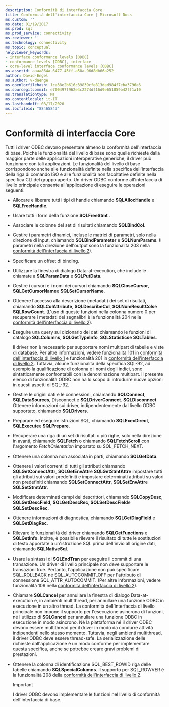 ```yaml
---
description: Conformità di interfaccia Core
title: Conformità dell'interfaccia Core | Microsoft Docs
ms.custom: ''
ms.date: 01/19/2017
ms.prod: sql
ms.prod_service: connectivity
ms.reviewer: ''
ms.technology: connectivity
ms.topic: conceptual
helpviewer_keywords:
- interface conformance levels [ODBC]
- conformance levels [ODBC], interface
- core-level interface conformance levels [ODBC]
ms.assetid: aaaa864a-6477-45ff-a50a-96d8db66a252
author: David-Engel
ms.author: v-daenge
ms.openlocfilehash: 1ca38e2b616c39839cfe813dad984f7eba3796a6
ms.sourcegitcommit: e700497f962e4c2274df16d9e651059b42ff1a10
ms.translationtype: MT
ms.contentlocale: it-IT
ms.lasthandoff: 08/17/2020
ms.locfileid: "88465843"
---
```

# <a name="core-interface-conformance"></a>Conformità di interfaccia Core
Tutti i driver ODBC devono presentare almeno la conformità dell'interfaccia di base. Poiché le funzionalità del livello di base sono quelle richieste dalla maggior parte delle applicazioni interoperative generiche, il driver può funzionare con tali applicazioni. Le funzionalità del livello di base corrispondono anche alle funzionalità definite nella specifica dell'interfaccia della riga di comando ISO e alle funzionalità non facoltative definite nella specifica CLI del gruppo aperto. Un driver ODBC conforme all'interfaccia di livello principale consente all'applicazione di eseguire le operazioni seguenti:  
  
-   Allocare e liberare tutti i tipi di handle chiamando **SQLAllocHandle** e **SQLFreeHandle**.  
  
-   Usare tutti i form della funzione **SQLFreeStmt** .  
  
-   Associare le colonne del set di risultati chiamando **SQLBindCol**.  
  
-   Gestire i parametri dinamici, incluse le matrici di parametri, solo nella direzione di input, chiamando **SQLBindParameter** e **SQLNumParams**. (I parametri nella direzione dell'output sono la funzionalità 203 nella [conformità dell'interfaccia di livello 2](../../../odbc/reference/develop-app/level-2-interface-conformance.md)).  
  
-   Specificare un offset di binding.  
  
-   Utilizzare la finestra di dialogo Data-at-execution, che include le chiamate a **SQLParamData** e **SQLPutData**.  
  
-   Gestire i cursori e i nomi dei cursori chiamando **SQLCloseCursor**, **SQLGetCursorName**e **SQLSetCursorName**.  
  
-   Ottenere l'accesso alla descrizione (metadati) dei set di risultati, chiamando **SQLColAttribute**, **SQLDescribeCol**, **SQLNumResultCols**e **SQLRowCount**. (L'uso di queste funzioni nella colonna numero 0 per recuperare i metadati dei segnalibri è la funzionalità 204 nella [conformità dell'interfaccia di livello 2](../../../odbc/reference/develop-app/level-2-interface-conformance.md)).  
  
-   Eseguire una query sul dizionario dei dati chiamando le funzioni di catalogo **SQLColumns**, **SQLGetTypeInfo**, **SQLStatistics**e **SQLTables**.  
  
     Il driver non è necessario per supportare nomi multipart di tabelle e viste di database. Per altre informazioni, vedere funzionalità 101 in [conformità dell'interfaccia di livello 1](../../../odbc/reference/develop-app/level-1-interface-conformance.md) e funzionalità 201 in [conformità dell'interfaccia di livello 2](../../../odbc/reference/develop-app/level-2-interface-conformance.md). Tuttavia, alcune funzionalità della specifica SQL-92, ad esempio la qualificazione di colonna e i nomi degli indici, sono sintatticamente confrontabili con la denominazione multipart. Il presente elenco di funzionalità ODBC non ha lo scopo di introdurre nuove opzioni in questi aspetti di SQL-92.  
  
-   Gestire le origini dati e le connessioni, chiamando **SQLConnect**, **SQLDataSources**, Disconnect e **SQLDriverConnect**. **SQLDisconnect** Ottenere informazioni sui driver, indipendentemente dal livello ODBC supportato, chiamando **SQLDrivers**.  
  
-   Preparare ed eseguire istruzioni SQL, chiamando **SQLExecDirect**, **SQLExecute**e **SQLPrepare**.  
  
-   Recuperare una riga di un set di risultati o più righe, solo nella direzione in avanti, chiamando **SQLFetch** o chiamando **SQLFetchScroll** con l'argomento *FetchOrientation* impostato su SQL_FETCH_NEXT.  
  
-   Ottenere una colonna non associata in parti, chiamando **SQLGetData**.  
  
-   Ottenere i valori correnti di tutti gli attributi chiamando **SQLGetConnectAttr**, **SQLGetEnvAttr**e **SQLGetStmtAttr**e impostare tutti gli attributi sui valori predefiniti e impostare determinati attributi su valori non predefiniti chiamando **SQLSetConnectAttr**, **SQLSetEnvAttr**e **SQLSetStmtAttr**.  
  
-   Modificare determinati campi dei descrittori, chiamando **SQLCopyDesc**, **SQLGetDescField**, **SQLGetDescRec**, **SQLSetDescField**e **SQLSetDescRec**.  
  
-   Ottenere informazioni di diagnostica, chiamando **SQLGetDiagField** e **SQLGetDiagRec**.  
  
-   Rilevare le funzionalità del driver chiamando **SQLGetFunctions** e **SQLGetInfo**. Inoltre, è possibile rilevare il risultato di tutte le sostituzioni di testo apportate a un'istruzione SQL prima dell'invio all'origine dati, chiamando **SQLNativeSql**.  
  
-   Usare la sintassi di **SQLEndTran** per eseguire il commit di una transazione. Un driver di livello principale non deve supportare le transazioni true. Pertanto, l'applicazione non può specificare SQL_ROLLBACK né SQL_AUTOCOMMIT_OFF per l'attributo di connessione SQL_ATTR_AUTOCOMMIT. (Per altre informazioni, vedere funzionalità 109 nella [conformità dell'interfaccia di livello 2](../../../odbc/reference/develop-app/level-2-interface-conformance.md)).  
  
-   Chiamare **SQLCancel** per annullare la finestra di dialogo Data-at-execution e, in ambienti multithread, per annullare una funzione ODBC in esecuzione in un altro thread. La conformità dell'interfaccia di livello principale non impone il supporto per l'esecuzione asincrona di funzioni, né l'utilizzo di **SQLCancel** per annullare una funzione ODBC in esecuzione in modo asincrono. Né la piattaforma né il driver ODBC devono essere multithread per il driver in modo da condurre attività indipendenti nello stesso momento. Tuttavia, negli ambienti multithread, il driver ODBC deve essere thread-safe. La serializzazione delle richieste dall'applicazione è un modo conforme per implementare questa specifica, anche se potrebbe creare gravi problemi di prestazioni.  
  
-   Ottenere la colonna di identificazione SQL_BEST_ROWID riga delle tabelle chiamando **SQLSpecialColumns**. Il supporto per SQL_ROWVER è la funzionalità 208 della [conformità dell'interfaccia di livello 2](../../../odbc/reference/develop-app/level-2-interface-conformance.md).  
  
    > [!IMPORTANT]  
    >  I driver ODBC devono implementare le funzioni nel livello di conformità dell'interfaccia di base.
